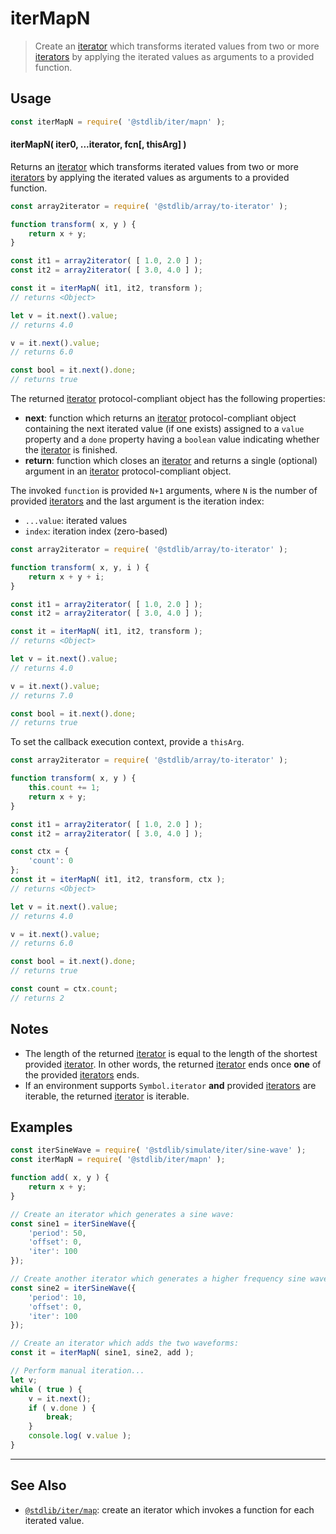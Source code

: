 <!--

@license Apache-2.0

Copyright (c) 2019 The Stdlib Authors.

Licensed under the Apache License, Version 2.0 (the "License");
you may not use this file except in compliance with the License.
You may obtain a copy of the License at

   http://www.apache.org/licenses/LICENSE-2.0

Unless required by applicable law or agreed to in writing, software
distributed under the License is distributed on an "AS IS" BASIS,
WITHOUT WARRANTIES OR CONDITIONS OF ANY KIND, either express or implied.
See the License for the specific language governing permissions and
limitations under the License.

-->

# iterMapN

> Create an [iterator][mdn-iterator-protocol] which transforms iterated values from two or more [iterators][mdn-iterator-protocol] by applying the iterated values as arguments to a provided function.

<!-- Section to include introductory text. Make sure to keep an empty line after the intro `section` element and another before the `/section` close. -->

<section class="intro">

</section>

<!-- /.intro -->

<!-- Package usage documentation. -->

<section class="usage">

## Usage

```javascript
const iterMapN = require( '@stdlib/iter/mapn' );
```

#### iterMapN( iter0, ...iterator, fcn\[, thisArg] )

Returns an [iterator][mdn-iterator-protocol] which transforms iterated values from two or more [iterators][mdn-iterator-protocol] by applying the iterated values as arguments to a provided function.

```javascript
const array2iterator = require( '@stdlib/array/to-iterator' );

function transform( x, y ) {
    return x + y;
}

const it1 = array2iterator( [ 1.0, 2.0 ] );
const it2 = array2iterator( [ 3.0, 4.0 ] );

const it = iterMapN( it1, it2, transform );
// returns <Object>

let v = it.next().value;
// returns 4.0

v = it.next().value;
// returns 6.0

const bool = it.next().done;
// returns true
```

The returned [iterator][mdn-iterator-protocol] protocol-compliant object has the following properties:

-   **next**: function which returns an [iterator][mdn-iterator-protocol] protocol-compliant object containing the next iterated value (if one exists) assigned to a `value` property and a `done` property having a `boolean` value indicating whether the [iterator][mdn-iterator-protocol] is finished.
-   **return**: function which closes an [iterator][mdn-iterator-protocol] and returns a single (optional) argument in an [iterator][mdn-iterator-protocol] protocol-compliant object.

The invoked `function` is provided `N+1` arguments, where `N` is the number of provided [iterators][mdn-iterator-protocol] and the last argument is the iteration index:

-   `...value`: iterated values
-   `index`: iteration index (zero-based)

```javascript
const array2iterator = require( '@stdlib/array/to-iterator' );

function transform( x, y, i ) {
    return x + y + i;
}

const it1 = array2iterator( [ 1.0, 2.0 ] );
const it2 = array2iterator( [ 3.0, 4.0 ] );

const it = iterMapN( it1, it2, transform );
// returns <Object>

let v = it.next().value;
// returns 4.0

v = it.next().value;
// returns 7.0

const bool = it.next().done;
// returns true
```

To set the callback execution context, provide a `thisArg`.

<!-- eslint-disable no-invalid-this -->

```javascript
const array2iterator = require( '@stdlib/array/to-iterator' );

function transform( x, y ) {
    this.count += 1;
    return x + y;
}

const it1 = array2iterator( [ 1.0, 2.0 ] );
const it2 = array2iterator( [ 3.0, 4.0 ] );

const ctx = {
    'count': 0
};
const it = iterMapN( it1, it2, transform, ctx );
// returns <Object>

let v = it.next().value;
// returns 4.0

v = it.next().value;
// returns 6.0

const bool = it.next().done;
// returns true

const count = ctx.count;
// returns 2
```

</section>

<!-- /.usage -->

<!-- Package usage notes. Make sure to keep an empty line after the `section` element and another before the `/section` close. -->

<section class="notes">

## Notes

-   The length of the returned [iterator][mdn-iterator-protocol] is equal to the length of the shortest provided [iterator][mdn-iterator-protocol]. In other words, the returned [iterator][mdn-iterator-protocol] ends once **one** of the provided [iterators][mdn-iterator-protocol] ends.
-   If an environment supports `Symbol.iterator` **and** provided [iterators][mdn-iterator-protocol] are iterable, the returned [iterator][mdn-iterator-protocol] is iterable.

</section>

<!-- /.notes -->

<!-- Package usage examples. -->

<section class="examples">

## Examples

<!-- eslint no-undef: "error" -->

```javascript
const iterSineWave = require( '@stdlib/simulate/iter/sine-wave' );
const iterMapN = require( '@stdlib/iter/mapn' );

function add( x, y ) {
    return x + y;
}

// Create an iterator which generates a sine wave:
const sine1 = iterSineWave({
    'period': 50,
    'offset': 0,
    'iter': 100
});

// Create another iterator which generates a higher frequency sine wave:
const sine2 = iterSineWave({
    'period': 10,
    'offset': 0,
    'iter': 100
});

// Create an iterator which adds the two waveforms:
const it = iterMapN( sine1, sine2, add );

// Perform manual iteration...
let v;
while ( true ) {
    v = it.next();
    if ( v.done ) {
        break;
    }
    console.log( v.value );
}
```

</section>

<!-- /.examples -->

<!-- Section to include cited references. If references are included, add a horizontal rule *before* the section. Make sure to keep an empty line after the `section` element and another before the `/section` close. -->

<section class="references">

</section>

<!-- /.references -->

<!-- Section for related `stdlib` packages. Do not manually edit this section, as it is automatically populated. -->

<section class="related">

* * *

## See Also

-   <span class="package-name">[`@stdlib/iter/map`][@stdlib/iter/map]</span><span class="delimiter">: </span><span class="description">create an iterator which invokes a function for each iterated value.</span>

</section>

<!-- /.related -->

<!-- Section for all links. Make sure to keep an empty line after the `section` element and another before the `/section` close. -->

<section class="links">

[mdn-iterator-protocol]: https://developer.mozilla.org/en-US/docs/Web/JavaScript/Reference/Iteration_protocols#The_iterator_protocol

<!-- <related-links> -->

[@stdlib/iter/map]: https://github.com/stdlib-js/stdlib/tree/develop/lib/node_modules/%40stdlib/iter/map

<!-- </related-links> -->

</section>

<!-- /.links -->
